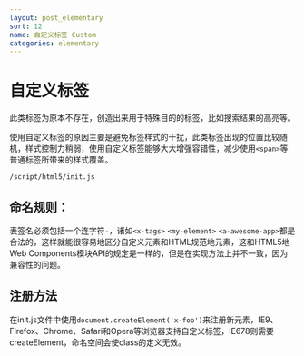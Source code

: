 ```yaml
---
layout: post_elementary
sort: 12
name: 自定义标签 Custom
categories: elementary
---
```


# 自定义标签

此类标签为原本不存在，创造出来用于特殊目的的标签，比如搜索结果的高亮等。

使用自定义标签的原因主要是避免标签样式的干扰，此类标签出现的位置比较随机，样式控制力稍弱，使用自定义标签能够大大增强容错性，减少使用`<span>`等普通标签所带来的样式覆盖。

`/script/html5/init.js`   

## 命名规则：
表签名必须包括一个连字符`-`，诸如`<x-tags>` `<my-element>` `<a-awesome-app>`都是合法的，这样就能很容易地区分自定义元素和HTML规范地元素，这和HTML5地Web Components模块API的规定是一样的，但是在实现方法上并不一致，因为兼容性的问题。

## 注册方法
在init.js文件中使用`document.createElement('x-foo')`来注册新元素，IE9、Firefox、Chrome、Safari和Opera等浏览器支持自定义标签，IE678则需要createElement，命名空间会使class的定义无效。